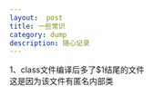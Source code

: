 ```yaml
---
layout:  post
title: 一些常识
category: dump
description: 随心记录
---
```


1、class文件编译后多了$1结尾的文件  
这是因为该文件有匿名内部类